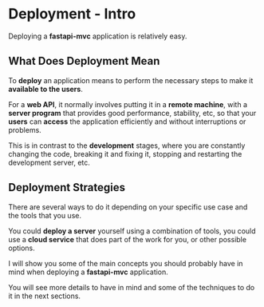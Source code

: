 # Deployment - Intro

Deploying a **fastapi-mvc** application is relatively easy.

## What Does Deployment Mean

To **deploy** an application means to perform the necessary steps to make it **available to the users**.

For a **web API**, it normally involves putting it in a **remote machine**, with a **server program** that provides good performance, stability, etc, so that your **users** can **access** the application efficiently and without interruptions or problems.

This is in contrast to the **development** stages, where you are constantly changing the code, breaking it and fixing it, stopping and restarting the development server, etc.

## Deployment Strategies

There are several ways to do it depending on your specific use case and the tools that you use.

You could **deploy a server** yourself using a combination of tools, you could use a **cloud service** that does part of the work for you, or other possible options.

I will show you some of the main concepts you should probably have in mind when deploying a **fastapi-mvc** application.

You will see more details to have in mind and some of the techniques to do it in the next sections.
